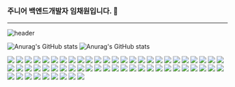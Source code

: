 ### 주니어 백엔드개발자 임채원입니다. 👋

---

![header](https://capsule-render.vercel.app/api?type=Waving)

![Anurag's GitHub stats](https://github-readme-stats.vercel.app/api/top-langs/?username=imchaewon&langs_count=8&theme=dark)
![Anurag's GitHub stats](https://github-readme-stats.vercel.app/api?username=imchaewon&show_icons=true&theme=radical)

<div>
<a href="javascript:"><img src="https://img.shields.io/badge/Java-E34F26?style=flat&logo=java"/></a>
<a href="javascript:"><img src="https://img.shields.io/badge/Oracle-F80000?style=flat&logo=Oracle&logoColor=fff"/></a>
<a href="javascript:"><img src="https://img.shields.io/badge/MySql-E0C189?logo=MySQL&logoColor=4479A1"/></a>
<a href="javascript:"><img src="https://img.shields.io/badge/Mybatis-43B02A"/></a>
<a href="javascript:"><img src="https://img.shields.io/badge/Spring-FFA65C?style=flat&logo=Spring&logoColor=6DB33F"/></a>
<a href="javascript:"><img src="https://img.shields.io/badge/SpringBoot-F7A7FA?style=flat&logo=springboot&logoColor=6DB33F"/></a>
<a href="javascript:"><img src="https://img.shields.io/badge/SpringSecurity-F7A7FA?style=flat&logo=springsecurity&logoColor=6DB33F"/></a>
<a href="javascript:"><img src="https://img.shields.io/badge/Redis-F7A7FA?style=flat&logo=redis&logoColor=6DB33F"/></a>
<a href="javascript:"><img src="https://img.shields.io/badge/RSocket-F7A7FA?style=flat&logo=rsocket&logoColor=6DB33F"/></a>
<a href="javascript:"><img src="https://img.shields.io/badge/ApacheJMeter-F7A7FA?style=flat&logo=apachejmeter&logoColor=6DB33F"/></a>
<a href="javascript:"><img src="https://img.shields.io/badge/JUnit-F7A7FA?style=flat&logo=junit5&logoColor=6DB33F"/></a>
<a href="javascript:"><img src="https://img.shields.io/badge/Postman-F7A7FA?style=flat&logo=postman&logoColor=6DB33F"/></a>
<a href="javascript:"><img src="https://img.shields.io/badge/OpenSearch-F7A7FA?style=flat&logo=opensearch&logoColor=6DB33F"/></a>
<a href="javascript:"><img src="https://img.shields.io/badge/Logstash-F7A7FA?style=flat&logo=logstash&logoColor=6DB33F"/></a>
<a href="javascript:"><img src="https://img.shields.io/badge/Telegraph-F7A7FA?style=flat&logo=telegraph&logoColor=6DB33F"/></a>
<a href="javascript:"><img src="https://img.shields.io/badge/Git-43B02A?logo=git&logoColor=F05032"/></a>
<a href="javascript:"><img src="https://img.shields.io/badge/Docker-E0993D?style=flat&logo=Docker&logoColor=2496ED"/></a>
<a href="javascript:"><img src="https://img.shields.io/badge/VirtualBox-F7A7FA?style=virtualbox&logo=apachejmeter&logoColor=6DB33F"/></a>
<a href="javascript:"><img src="https://img.shields.io/badge/Ubuntu-9EFFF5?style=flat&logo=Ubuntu&logoColor=E95420"/></a>
<a href="javascript:"><img src="https://img.shields.io/badge/JavaScript-6A4AFF?style=flat&logo=JavaScript&logoColor=F7DF1E"/></a>
<a href="javascript:"><img src="https://img.shields.io/badge/jQuery-FFDEAD?style=flat&logo=jQuery&logoColor=0769AD"/></a>
<a href="javascript:"><img src="https://img.shields.io/badge/AppleScript-6A4AFF?style=flat&logo=apple&logoColor=F7DF1E"/></a>
<a href="javascript:"><img src="https://img.shields.io/badge/npm-4AFF7D?style=flat&logo=npm&logoColor=CB3837"/></a>
<a href="javascript:"><img src="https://img.shields.io/badge/Node.js-FF4AA4?style=flat&logo=nodedotjs&logoColor=339933"/></a>
<a href="javascript:"><img src="https://img.shields.io/badge/express-9DCAFF?style=flat&logo=express&logoColor=000"/></a>
<a href="javascript:"><img src="https://img.shields.io/badge/React-FFA652?style=flat&logo=react&logoColor=61DAFB"/></a>
<a href="javascript:"><img src="https://img.shields.io/badge/JSON-ADFFC4?logo=json&logoColor=000"/></a>
<a href="javascript:"><img src="https://img.shields.io/badge/JWT-43B02A"/></a>
<a href="javascript:"><img src="https://img.shields.io/badge/Python-FFDC7D?logo=Python&logoColor=3776AB"/></a>
<a href="javascript:"><img src="https://img.shields.io/badge/Selenium-E0A6B0?logo=Selenium&logoColor=43B02A"/></a>
<a href="javascript:"><img src="https://img.shields.io/badge/GWT-A6E0BA?logo=google&logoColor=E62A33"/></a>
<a href="javascript:"><img src="https://img.shields.io/badge/REST API-43B02A"/></a>
<a href="javascript:"><img src="https://img.shields.io/badge/Jenkins-A6D8E0?logo=jenkins&logoColor=D24939"/></a>
<a href="javascript:"><img src="https://img.shields.io/badge/GitlabCI-F7A7FA?logo=gitlab&logoColor=D24939"/></a>
<a href="javascript:"><img src="https://img.shields.io/badge/macOS-F58482?logo=macos&logoColor=000"/></a>
<a href="javascript:"><img src="https://img.shields.io/badge/Vim-631210?logo=vim&logoColor=019733"/></a>
<a href="javascript:"><img src="https://img.shields.io/badge/Linux-C0A6E0?logo=linux&logoColor=FCC624"/></a>
<a href="javascript:"><img src="https://img.shields.io/badge/CentOS-C0A6E0?logo=centos&logoColor=FCC624"/></a>
<a href="javascript:"><img src="https://img.shields.io/badge/Ubuntu-C0A6E0?logo=ubuntu&logoColor=FCC624"/></a>
<a href="javascript:"><img src="https://img.shields.io/badge/Shell-000?logo=powershell&logoColor=5391FE"/></a>
<a href="javascript:"><img src="https://img.shields.io/badge/IntelliJ IDEA-F58482?logo=intellijidea&logoColor=000"/></a>
<a href="javascript:"><img src="https://img.shields.io/badge/Visual Studio Code-FAD8A7?logo=visualstudiocode&logoColor=007ACC"/></a>
<a href="javascript:"><img src="https://img.shields.io/badge/SublimeText-A7D6FA?logo=sublimetext&logoColor=FF9800"/></a>
<a href="javascript:"><img src="https://img.shields.io/badge/SourceTree-F5E9C0?logo=sourcetree&logoColor=0052CC"/></a>
<a href="javascript:"><img src="https://img.shields.io/badge/Notion-fff?logo=notion&logoColor=000"/></a>
<a href="javascript:"><img src="https://img.shields.io/badge/jira-fff?logo=jira&logoColor=0052CC"/></a>
<a href="javascript:"><img src="https://img.shields.io/badge/confluence-fff?logo=confluence&logoColor=172B4D"/></a>
<a href="javascript:"><img src="https://img.shields.io/badge/jandi-fff?logo=&logoColor=000"/></a>
<a href="javascript:"><img src="https://img.shields.io/badge/FileZilla-A7FABF?logo=filezilla&logoColor=BF0000"/></a>
<a href="javascript:"><img src="https://img.shields.io/badge/AWS-DBC293?logo=amazonaws&logoColor=232F3E"/></a>
<a href="javascript:"><img src="https://img.shields.io/badge/VirtualBox-E3BF7D?logo=virtualbox&logoColor=183A61"/></a>
<a href="javascript:"><img src="https://img.shields.io/badge/HTML5-ADFFE7?style=flat&logo=HTML5&logoColor=E34F26"/></a>
<a href="javascript:"><img src="https://img.shields.io/badge/CSS3-FFDEAD?style=flat&logo=CSS3&logoColor=1572B6"/></a>
<a href="javascript:"><img src="https://img.shields.io/badge/Bootstrap-FFDEAD?style=flat&logo=bootstrap&logoColor=1572B6"/></a>
<a href="javascript:"><img src="https://img.shields.io/badge/Thymeleaf-F7A7FA?style=flat&logo=thymeleaf&logoColor=1572B6"/></a>
<a href="javascript:"><img src="https://img.shields.io/badge/Photoshop-634210?logo=adobephotoshop&logoColor=31A8FF"/></a>
<a href="javascript:"><img src="https://img.shields.io/badge/Illustrator-008DF7?logo=adobeillustrator&logoColor=FF9A00"/></a>
<a href="javascript:"><img src="https://img.shields.io/badge/MicrosoftAccess-93DBA6?logo=microsoftaccess&logoColor=A4373A"/></a>
<a href="javascript:"><img src="https://img.shields.io/badge/MicrosoftExcel-DB9993?logo=microsoftexcel&logoColor=631710"/></a>
  
  
</div>


<!--
**imchaewon/imchaewon** is a ✨ _special_ ✨ repository because its `README.md` (this file) appears on your GitHub profile.

Here are some ideas to get you started:

- 🔭 I’m currently working on ...
- 🌱 I’m currently learning ...
- 👯 I’m looking to collaborate on ...
- 🤔 I’m looking for help with ...
- 💬 Ask me about ...
- 📫 How to reach me: ...
- 😄 Pronouns: ...
- ⚡ Fun fact: ...
-->


